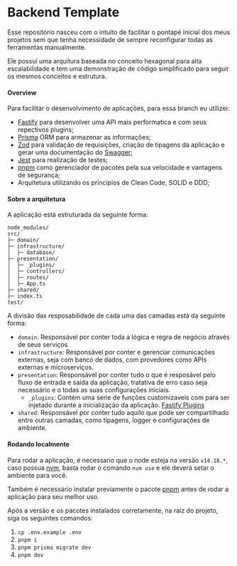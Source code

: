 # Backend Template

Esse repositório nasceu com o intuíto de facilitar o pontapé inicial dos meus projetos sem que tenha necessidade de sempre reconfigurar todas as ferramentas manualmente.

Ele possuí uma arquitura baseada no conceito hexagonal para alta escalabilidade e tem uma demonstração de código simplificado para seguir os mesmos conceitos e estrutura.

#### Overview

Para facilitar o desenvolvimento de aplicações, para essa branch eu utilizei:
- [Fastify](https://www.fastify.io) para desenvolver uma API mais performatica e com seus repectivos plugins;
- [Prisma](https://www.prisma.io) ORM para armazenar as informações;
- [Zod](https://zod.dev) para validação de requisições, criação de tipagens da aplicação e gerar uma documentação do [Swagger](https://swagger.io);
- [Jest](https://jestjs.io/) para realização de testes;
- [pnpm](https://pnpm.io/installation) como gerenciador de pacotes pela sua velocidade e vantagens de segurança;
- Arquitetura utilizando os principios de Clean Code, SOLID e DDD;

#### Sobre a arquitetura

A aplicação está estruturada da seguinte forma:

```
node_modules/
src/
├─ domain/
├─ infrastructure/
│  ├─ database/
├─ presentation/
│  ├─ _plugins/
│  ├─ controllers/
│  ├─ routes/
│  ├─ App.ts
├─ shared/
├─ index.ts
test/
```
A divisão das resposabilidade de cada uma das camadas está da seguinte forma:
- `domain`: Responsável por conter toda a lógica e regra de negócio através de seus serviços.
- `infrastructure`: Responsável por conter e gerenciar comunicações externas, seja com banco de dados, com provedores como APIs externas e microserviços.
- `presentation`: Responsável por conter tudo o que é resposável pelo fluxo de entrada e saída da aplicação, tratativa de erro caso seja necessário e o todas as suas configurações iniciais.
  - `_plugins`: Contém uma serie de funções customizaveis com para ser injetado durante a inicialização da aplicação. [Fastify Plugins](https://www.fastify.io/docs/latest/Reference/Plugins/)
- `shared`: Responsável por conter tudo aquilo que pode ser compartilhado entre outras camadas, como tipagens, logger e configurações de ambiente.

#### Rodando localmente

Para rodar a aplicação, é necessario que o node esteja na versão `v14.18.*`, caso possua [nvm](https://github.com/nvm-sh/nvm), basta rodar o comando `nvm use` e ele deverá setar o ambiente para você.

Também é necessário instalar previamente o pacote [pnpm](https://pnpm.io/installation) antes de rodar a aplicação para seu melhor uso.

Após a versão e os pacotes instalados corretamente, na raiz do projeto, siga os seguintes comandos:
1. `cp .env.example .env`
2. `pnpm i`
3. `pnpm prisma migrate dev`
4. `pnpm dev`
